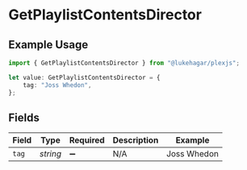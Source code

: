 # GetPlaylistContentsDirector

## Example Usage

```typescript
import { GetPlaylistContentsDirector } from "@lukehagar/plexjs";

let value: GetPlaylistContentsDirector = {
    tag: "Joss Whedon",
};
```

## Fields

| Field              | Type               | Required           | Description        | Example            |
| ------------------ | ------------------ | ------------------ | ------------------ | ------------------ |
| `tag`              | *string*           | :heavy_minus_sign: | N/A                | Joss Whedon        |